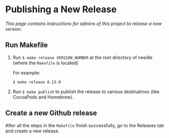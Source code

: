 # Publishing a New Release
*This page contains instructions for admins of this project to release a new version.*

## Run Makefile
1. Run `$ make release VERSION_NUMBER` at the root directory of needle (where the `Makefile` is located)

    For example:
    ```
    $ make release 0.13.0
    ```

2. Run `$ make publish` to publish the release to various destinatinos (like CocoaPods and Homebrew).

## Create a new Github release
After all the steps in the `Makefile` finish successfully, go to the Releases tab and create a new release.